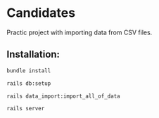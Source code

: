 # Candidates

Practic project with importing data from CSV files.

## Installation:

```bash
bundle install
```

```bash
rails db:setup
```

```bash
rails data_import:import_all_of_data
```

```bash
rails server
```

